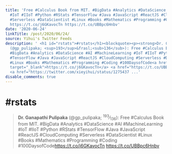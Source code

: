 ```yaml
---
title: 'Free #Calculus Book from MIT. #BigData #Analytics #DataScience #AI #MachineLearning
  #IoT #IIoT #Python #RStats #TensorFlow #Java #JavaScript #ReactJS #CloudComputing
  #Serverless #DataScientist #Linux #Books #Mathematics #Programming #Coding #100DaysofCode
  https://t.co/j6GKavocTn https://t.co/UBBpc6Hnbv'
date: '2020-06-24'
linkTitle: /post/2020/06/24/
source: Yihui's Twitter Feeds
description: ' <h1 id="rstats">#rstats</h1><blockquote><p><strong>Dr. Ganapathi Pulipaka</strong>
  (@gp_pulipaka; <sup>193</sup>&frasl;<sub>136</sub>): Free #Calculus Book from MIT.
  #BigData #Analytics #DataScience #AI #MachineLearning #IoT #IIoT #Python #RStats
  #TensorFlow #Java #JavaScript #ReactJS #CloudComputing #Serverless #DataScientist
  #Linux #Books #Mathematics #Programming #Coding #100DaysofCode<a href="https://t.co/j6GKavocTn"
  target="_blank">https://t.co/j6GKavocTn</a> <a href="https://t.co/UBBpc6Hnbv" target="_blank">https://t.co/UBBpc6Hnbv</a>
  <a href="https://twitter.com/xieyihui/status/1275437 ...'
disable_comments: true
---
```

 <h1 id="rstats">#rstats</h1><blockquote><p><strong>Dr. Ganapathi Pulipaka</strong> (@gp_pulipaka; <sup>193</sup>&frasl;<sub>136</sub>): Free #Calculus Book from MIT. #BigData #Analytics #DataScience #AI #MachineLearning #IoT #IIoT #Python #RStats #TensorFlow #Java #JavaScript #ReactJS #CloudComputing #Serverless #DataScientist #Linux #Books #Mathematics #Programming #Coding #100DaysofCode<a href="https://t.co/j6GKavocTn" target="_blank">https://t.co/j6GKavocTn</a> <a href="https://t.co/UBBpc6Hnbv" target="_blank">https://t.co/UBBpc6Hnbv</a> <a href="https://twitter.com/xieyihui/status/1275437 ...